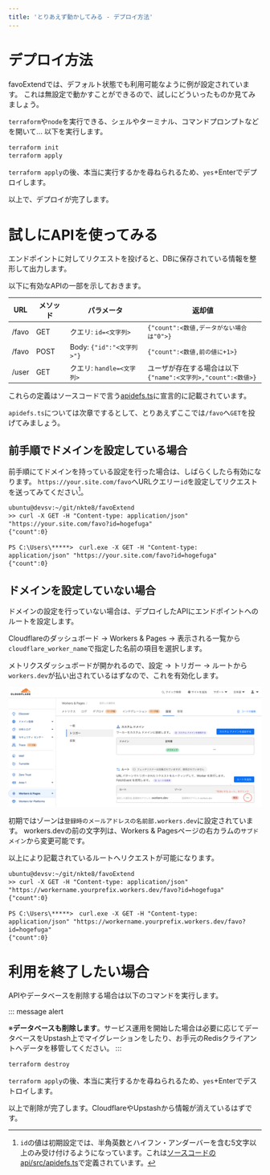 ```yaml
---
title: 'とりあえず動かしてみる - デプロイ方法'
---
```


# デプロイ方法

favoExtendでは、デフォルト状態でも利用可能なように例が設定されています。
これは無設定で動かすことができるので、試しにどういったものか見てみましょう。

`terraform`や`node`を実行できる、シェルやターミナル、コマンドプロンプトなどを開いて...
以下を実行します。

```sh
terraform init
terraform apply
```

`terraform apply`の後、本当に実行するかを尋ねられるため、`yes`+Enterでデプロイします。

以上で、デプロイが完了します。

# 試しにAPIを使ってみる

エンドポイントに対してリクエストを投げると、DBに保存されている情報を整形して出力します。

以下に有効なAPIの一部を示しておきます。

| URL   | メソッド | パラメータ                | 返却値                                                           |
| ----- | -------- | ------------------------- | ---------------------------------------------------------------- |
| /favo | GET      | クエリ: `id=<文字列>`     | `{"count":<数値,データがない場合は"0">}`                         |
| /favo | POST     | Body: `{"id":"<文字列>"}` | `{"count":<数値,前の値に+1>}`                                    |
| /user | GET      | クエリ: `handle=<文字列>` | ユーザが存在する場合は以下<br>`{"name":<文字列>,"count":<数値>}` |

これらの定義はソースコードで言う[apidefs.ts](https://github.com/nkte8/favoExtend/blob/main/api/src/apidefs.ts)に宣言的に記載されています。

`apidefs.ts`については次章でするとして、とりあえずここでは`/favo`へ`GET`を投げてみましょう。

## 前手順でドメインを設定している場合

前手順にてドメインを持っている設定を行った場合は、しばらくしたら有効になります。
`https://your.site.com/favo`へURLクエリー`id`を設定してリクエストを送ってみてください[^1]。
[^1]: `id`の値は初期設定では、半角英数とハイフン・アンダーバーを含む5文字以上のみ受け付けるようになっています。これは[ソースコードのapi/src/apidefs.ts](https://github.com/nkte8/favoExtend/blob/main/api/src/apidefs.ts#L15)で定義されています。

```log: ubuntu/macOSの場合
ubuntu@devsv:~/git/nkte8/favoExtend
>> curl -X GET -H "Content-type: application/json" "https://your.site.com/favo?id=hogefuga"
{"count":0}
```

```log: windowsの場合
PS C:\Users\*****>　curl.exe -X GET -H "Content-type: application/json" "https://your.site.com/favo?id=hogefuga"
{"count":0}
```

## ドメインを設定していない場合

ドメインの設定を行っていない場合は、デプロイしたAPIにエンドポイントへのルートを設定します。

Cloudflareのダッシュボード -> Workers & Pages -> 表示される一覧から`cloudflare_worker_name`で指定した名前の項目を選択します。

メトリクスダッシュボードが開かれるので、設定 -> トリガー -> ルートから`workers.dev`が払い出されているはずなので、これを有効化します。

![Cloneしたファイル](/images/books/favoextend-manual/04_workerroute.png)

初期ではゾーンは`登録時のメールアドレスの名前部.workers.dev`に設定されています。
workers.devの前の文字列は、Workers & Pagesページの右カラムの`サブドメイン`から変更可能です。

以上により記載されているルートへリクエストが可能になります。

```log: ubuntu/macOSの場合
ubuntu@devsv:~/git/nkte8/favoExtend
>> curl -X GET -H "Content-type: application/json" "https://workername.yourprefix.workers.dev/favo?id=hogefuga"
{"count":0}
```

```log: windowsの場合
PS C:\Users\*****>　curl.exe -X GET -H "Content-type: application/json" "https://workername.yourprefix.workers.dev/favo?id=hogefuga"
{"count":0}
```

# 利用を終了したい場合

APIやデータベースを削除する場合は以下のコマンドを実行します。

::: message alert

※**データベースも削除します**。サービス運用を開始した場合は必要に応じてデータベースをUpstash上でマイグレーションをしたり、お手元のRedisクライアントへデータを移管してください。
:::

```sh
terraform destroy
```

`terraform apply`の後、本当に実行するかを尋ねられるため、`yes`+Enterでデストロイします。

以上で削除が完了します。CloudflareやUpstashから情報が消えているはずです。
